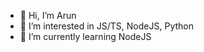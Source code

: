 - 👋 Hi, I’m Arun
- 👀 I’m interested in JS/TS, NodeJS, Python
- 🌱 I’m currently learning NodeJS

<!---
try-to-learn/try-to-learn is a ✨ special ✨ repository because its `README.md` (this file) appears on your GitHub profile.
You can click the Preview link to take a look at your changes.
--->
